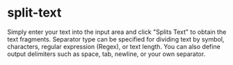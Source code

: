# split-text

Simply enter your text into the input area and click "Splits Text" to obtain the text fragments. Separator type can be specified for dividing text by symbol, characters, regular expression (Regex), or text length. You can also define output delimiters such as space, tab, newline, or your own separator.